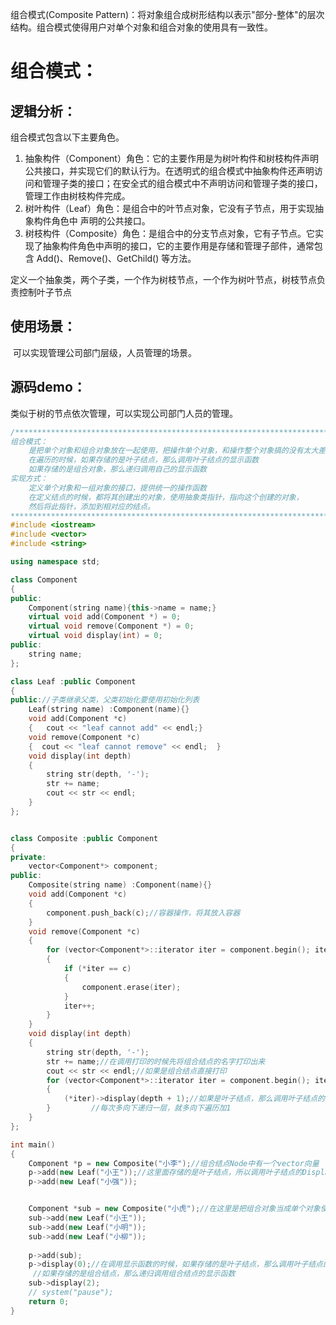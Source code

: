 组合模式(Composite Pattern)：将对象组合成树形结构以表示"部分-整体"的层次结构。组合模式使得用户对单个对象和组合对象的使用具有一致性。

# 组合模式：

## 逻辑分析：

组合模式包含以下主要角色。

1. 抽象构件（Component）角色：它的主要作用是为树叶构件和树枝构件声明公共接口，并实现它们的默认行为。在透明式的组合模式中抽象构件还声明访问和管理子类的接口；在安全式的组合模式中不声明访问和管理子类的接口，管理工作由树枝构件完成。
2. 树叶构件（Leaf）角色：是组合中的叶节点对象，它没有子节点，用于实现抽象构件角色中 声明的公共接口。
3. 树枝构件（Composite）角色：是组合中的分支节点对象，它有子节点。它实现了抽象构件角色中声明的接口，它的主要作用是存储和管理子部件，通常包含 Add()、Remove()、GetChild() 等方法。

定义一个抽象类，两个子类，一个作为树枝节点，一个作为树叶节点，树枝节点负责控制叶子节点

## 使用场景：

​	可以实现管理公司部门层级，人员管理的场景。

## 源码demo：

类似于树的节点依次管理，可以实现公司部门人员的管理。

```c++
/*************************************************************************
组合模式：
	是把单个对象和组合对象放在一起使用，把操作单个对象，和操作整个对象搞的没有太大差别
	在遍历的时候，如果存储的是叶子结点，那么调用叶子结点的显示函数
	如果存储的是组合对象，那么递归调用自己的显示函数
实现方式：
	定义单个对象和一组对象的接口，提供统一的操作函数
	在定义结点的时候，都将其创建出的对象，使用抽象类指针，指向这个创建的对象，
	然后将此指针，添加到相对应的结点。
***************************************************************************/
#include <iostream>
#include <vector>
#include <string>

using namespace std;

class Component
{
public:
	Component(string name){this->name = name;}
	virtual void add(Component *) = 0;
	virtual void remove(Component *) = 0;
	virtual void display(int) = 0;
public:
	string name;
};

class Leaf :public Component
{
public://子类继承父类，父类初始化要使用初始化列表
	Leaf(string name) :Component(name){}
	void add(Component *c)
	{   cout << "leaf cannot add" << endl;}
	void remove(Component *c)
	{  cout << "leaf cannot remove" << endl;  }
	void display(int depth)
	{
		string str(depth, '-');
		str += name;
		cout << str << endl;
	}
};


class Composite :public Component
{
private:
	vector<Component*> component;
public:
	Composite(string name) :Component(name){}
	void add(Component *c)
	{
		component.push_back(c);//容器操作，将其放入容器
	}
	void remove(Component *c)
	{
		for (vector<Component*>::iterator iter = component.begin(); iter != component.end(); iter++)
		{
			if (*iter == c)
			{
				component.erase(iter);
			}
			iter++;
		}
	}
	void display(int depth)
	{
		string str(depth, '-');
		str += name;//在调用打印的时候先将组合结点的名字打印出来
		cout << str << endl;//如果是组合结点直接打印
		for (vector<Component*>::iterator iter = component.begin(); iter != component.end(); iter++)
		{
			(*iter)->display(depth + 1);//如果是叶子结点，那么调用叶子结点的打印函数，将此-符号数量加1传递给叶子结点进行打印
		}         //每次多向下递归一层，就多向下遍历加1
	}
};

int main()
{
	Component *p = new Composite("小李");//组合结点Node中有一个vector向量
	p->add(new Leaf("小王"));//这里面存储的是叶子结点，所以调用叶子结点的Display函数
	p->add(new Leaf("小强"));


	Component *sub = new Composite("小虎");//在这里是把组合对象当成单个对象使用
	sub->add(new Leaf("小王"));  
	sub->add(new Leaf("小明"));   
	sub->add(new Leaf("小柳"));  
	
	p->add(sub);
	p->display(0);//在调用显示函数的时候，如果存储的是叶子结点，那么调用叶子结点的显示函数
	 //如果存储的是组合结点，那么递归调用组合结点的显示函数
	sub->display(2);
	// system("pause");
	return 0;
}
```

